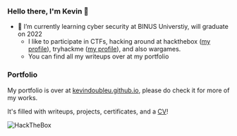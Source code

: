 ### Hello there, I'm Kevin 👋

- 🌱 I’m currently learning cyber security at BINUS Universtiy, will graduate on 2022
  - I like to participate in CTFs, hacking around at hackthebox ([my profile](https://www.hackthebox.eu/home/users/profile/90510)), tryhackme ([my profile](https://tryhackme.com/p/doubleu)), and also wargames.
  - You can find all my writeups over at my portfolio

### Portfolio

My portfolio is over at [kevindoubleu.github.io](https://kevindoubleu.github.io/), please do check it for more of my works.

It's filled with writeups, projects, certificates, and a [CV](https://kevindoubleu.github.io/cv)!

<!-- ### Badges -->

![HackTheBox](http://www.hackthebox.eu/badge/image/90510)

<!-- ![TryHackMe](https://tryhackme-badges.s3.amazonaws.com/doubleu.png) -->

<!--
**kevindoubleu/kevindoubleu** is a ✨ _special_ ✨ repository because its `README.md` (this file) appears on your GitHub profile.

Here are some ideas to get you started:

- 🔭 I’m currently working on ...
- 🌱 I’m currently learning ...
- 👯 I’m looking to collaborate on ...
- 🤔 I’m looking for help with ...
- 💬 Ask me about ...
- 📫 How to reach me: ...
- 😄 Pronouns: ...
- ⚡ Fun fact: ...
-->

